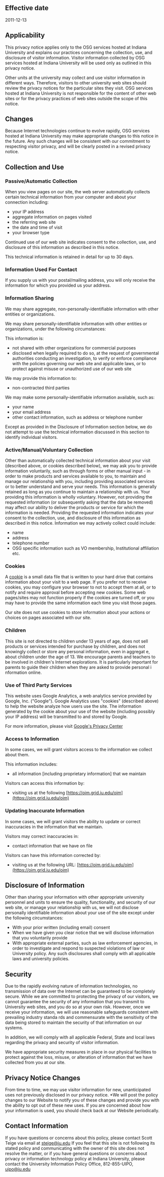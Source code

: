 
## Effective date
2011-12-13

## Applicability
This privacy notice applies only to the OSG services hosted at Indiana University and explains our practices concerning the collection, use, and disclosure of visitor information. Visitor information collected by OSG services hosted at Indiana University will be used only as outlined in this privacy notice.

Other units at the university may collect and use visitor information in different ways. Therefore, visitors to other university web sites should review the privacy notices for the particular sites they visit. OSG services hosted at Indiana University is not responsible for the content of other web sites or for the privacy practices of web sites outside the scope of this notice.

## Changes
Because Internet technologies continue to evolve rapidly, OSG services hosted at Indiana University may make appropriate changes to this notice in the future. Any such changes will be consistent with our commitment to respecting visitor privacy, and will be clearly posted in a revised privacy notice.

## Collection and Use

### Passive/Automatic Collection

When you view pages on our site, the web server automatically collects certain technical information from your computer and about your connection including:
   * your IP address
   * aggregate information on pages visited
   * the referring web site
   * the date and time of visit
   * your browser type

Continued use of our web site indicates consent to the collection, use, and disclosure of this information as described in this notice.

This technical information is retained in detail for up to 30 days.
### Information Used For Contact

If you supply us with your postal/mailing address, you will only receive the information for which you provided us your address.

### Information Sharing

We may share aggregate, non-personally-identifiable information with other entities or organizations.

We may share personally-identifiable information with other entities or organizations, under the following circumstances:

This information is:
   * not shared with other organizations for commercial purposes
   * disclosed when legally required to do so, at the request of governmental authorities conducting an investigation, to verify or enforce compliance with the policies governing our web site and applicable laws, or to protect against misuse or unauthorized use of our web site

We may provide this information to:
   * non-contracted third parties

We may make some personally-identifiable information available, such as:

   * your name
   * your email address
   * other contact information, such as address or telephone number

Except as provided in the Disclosure of Information section below, we do not attempt to use the technical information discussed in this section to identify individual visitors.

### Active/Manual/Voluntary Collection

Other than automatically collected technical information about your visit (described above, or cookies described below), we may ask you to provide information voluntarily, such as through forms or other manual input - in order to make products and services available to you, to maintain and manage our relationship with you, including providing associated services or to better understand and serve your needs. This information is generally retained as long as you continue to maintain a relationship with us. Your providing this information is wholly voluntary. However, not providing the requested information (or subsequently asking that the data be
removed) may affect our ability to deliver the products or service for which the information is needed. Providing the requested information indicates your consent to the collection, use, and disclosure of this information as described in this notice. Information we may actively collect could include:

   * name
   * address
   * telephone number
   * OSG specific information such as VO membership, Institutional affiliation etc.

### Cookies
A [cookie](https://kb.iu.edu/data/agwm.html) is a small data file that is written to your hard drive that contains information about your visit to a web page. If you prefer not to receive cookies, you may configure your browser to not to accept them at all, or to notify and require approval before accepting new cookies. Some web pages/sites may not function properly if the cookies are turned off, or you may have to provide the same information each time you visit those pages.

Our site does not use cookies to store information about your actions or choices on pages associated with our site.

### Children
This site is not directed to children under 13 years of age, does not sell products or services intended for purchase by children, and does not knowingly collect or store any personal information, even in aggregat e, about children under the age of 13. We encourage parents and teachers to be involved in children's Internet explorations. It is particularly important for parents to guide their children when they are asked to provide personal i nformation online.

### Use of Third Party Services
This website uses Google Analytics, a web analytics service provided by Google, Inc. ("Google"). Google Analytics uses "cookies" (described above) to help the website analyze how users use the site. The information generated by the cookie about your use of the website (including possibly your IP address) will be transmitted to and stored by Google.

For more information, please visit [Google's Privacy Center](http://www.google.com/privacy)

### Access to Information
In some cases, we will grant visitors access to the information we collect about them.

This information includes:
   * all information [including proprietary information] that we maintain


Visitors can access this information by:
   * visiting us at the following [https://oim.grid.iu.edu/oim](https://oim.grid.iu.edu/oim)

### Updating Inaccurate Information

In some cases, we will grant visitors the ability to update or correct inaccuracies in the information that we maintain.

Visitors may correct inaccuracies in:
   * contact information that we have on file

Visitors can have this information corrected by:
   * visiting us at the following URL: [https://oim.grid.iu.edu/oim](https://oim.grid.iu.edu/oim)

## Disclosure of Information

Other than sharing your information with other appropriate university personnel and units to ensure the quality, functionality, and security of our web site, or manage your relationship with us, we will not disclose personally identifiable information about your use of the site except under the following circumstances:
   * With your prior written (including email) consent
   * When we have given you clear notice that we will disclose information that you voluntarily provide
   * With appropriate external parties, such as law enforcement agencies, in order to investigate and respond to suspected violations of law or University policy. Any such disclosures shall comply with all applicable laws and university policies.

## Security

Due to the rapidly evolving nature of information technologies, no transmission of data over the Internet can be guaranteed to be completely secure. While we are committed to protecting the privacy of our visitors, we cannot guarantee the security of any information that you transmit to University web sites, and you do so at your own risk. However, once we receive your information, we will use reasonable safeguards consistent with prevailing industry standa
rds and commensurate with the sensitivity of the data being stored to maintain the security of that information on our systems.

In addition, we will comply with all applicable Federal, State and local laws regarding the privacy and security of visitor information.

We have appropriate security measures in place in our physical facilities to protect against the loss, misuse, or alteration of information that we have collected from you at our site.

## Privacy Notice Changes

From time to time, we may use visitor information for new, unanticipated uses not previously disclosed in our privacy notice.
   *We will post the policy changes to our Website to notify you of these changes and provide you with the ability to opt out of these new uses. If you are concerned about how your information is used, you should check back at our Website periodically.

## Contact Information

If you have questions or concerns about this policy, please contact Scott Teige via email at steige@iu.edu
If you feel that this site is not following its stated policy and communicating with the owner of this site does not resolve the matter, or if you have general questions or concerns about privacy or information technology policy at Indiana University, please contact the University Information Policy Office, 812-855-UIPO, uipo@iu.edu
